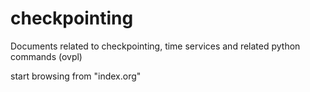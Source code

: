 checkpointing
=============

Documents related to checkpointing, time services and related python commands (ovpl)

start browsing from "index.org"
